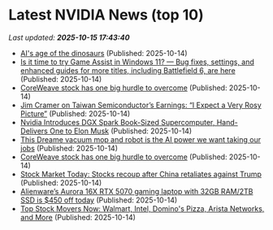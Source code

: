 # Latest NVIDIA News (top 10)
_Last updated: **2025-10-15 17:43:40**_

- [AI's age of the dinosaurs](https://www.semafor.com/article/10/14/2025/ais-new-stars-face-a-tech-establishment-forged-in-the-pc-era) (Published: 2025-10-14)
- [Is it time to try Game Assist in Windows 11? — Bug fixes, settings, and enhanced guides for more titles, including Battlefield 6, are here](https://www.windowscentral.com/microsoft/windows-11/edge-game-assist-october-2025-update) (Published: 2025-10-14)
- [CoreWeave stock has one big hurdle to overcome](https://biztoc.com/x/3931514a058328c0) (Published: 2025-10-14)
- [Jim Cramer on Taiwan Semiconductor’s Earnings: “I Expect a Very Rosy Picture”](https://finance.yahoo.com/news/jim-cramer-taiwan-semiconductor-earnings-172207811.html) (Published: 2025-10-14)
- [Nvidia Introduces DGX Spark Book-Sized Supercomputer, Hand-Delivers One to Elon Musk](https://www.cnet.com/tech/services-and-software/nvidia-introduces-dgx-spark-book-sized-supercomputer-hand-delivers-one-to-elon-musk/) (Published: 2025-10-14)
- [This Dreame vacuum mop and robot is the AI power we want taking our jobs](https://nypost.com/shopping/dreame-aqua-10-ultra-roller-robot-vacuum-mop-review/) (Published: 2025-10-14)
- [CoreWeave stock has one big hurdle to overcome](https://www.thestreet.com/markets/coreweave-stock-has-one-big-hurdle-to-overcome) (Published: 2025-10-14)
- [Stock Market Today: Stocks recoup after China retaliates against Trump](https://www.thestreet.com/investing/earnings/stocks-slump-as-china-retaliates-against-trump) (Published: 2025-10-14)
- [Alienware’s Aurora 16X RTX 5070 gaming laptop with 32GB RAM/2TB SSD is $450 off today](http://9to5toys.com/2025/10/14/alienware-aurora-16x-rtx-5070-gaming-laptop-450-off-today/) (Published: 2025-10-14)
- [Top Stock Movers Now: Walmart, Intel, Domino's Pizza, Arista Networks, and More](https://www.investopedia.com/top-stock-movers-now-arista-networks-tesla-domino-s-pizza-walmart-and-more-11829349) (Published: 2025-10-14)
